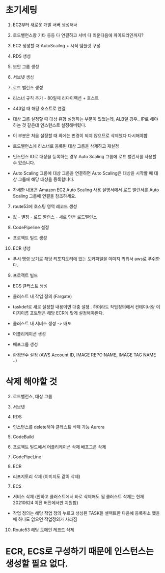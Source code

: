 # 초기세팅

1. EC2부터 새로운 개발 서버 생성해서

2. 로드밸런스랑 기타 등등 다 연결하고 서버 다 띄운다음에 파이프라인까지?

3. EC2 생성할 때 AutoScailng + 시작 템플릿 구성

4. RDS 생성

5. 보안 그룹 생성

7. 서브넷 생성

6. 로드 밸런스 생성

- 리스너 규칙 추가 - 80일때 리다이렉션 + 호스트

- 443일 때 해당 호스트로 연결 

- 대상 그룹 설정할 때 대상 유형 설정하는 부분이 있었는데, ALB일 경우.. IP로 해야하는 것 같은데 인스턴스로 설정해버렸다.

- 이 부분은 처음 설정할 때 외에는 변경이 되지 않으므로 삭제했다 다시해야함

- 로드밸런스에 리스너로 등록된 대상 그룹을 삭제하고 재설정

- 인스턴스 ID로 대상을 등록하는 경우 Auto Scaling 그룹에 로드 밸런서를 사용할 수 있습니다.

- Auto Scaling 그룹에 대상 그룹을 연결하면 Auto Scaling은 대상을 시작할 때 대상 그룹에 해당 대상을 등록합니다.

- 자세한 내용은 Amazon EC2 Auto Scaling 사용 설명서에서 로드 밸런서를 Auto Scaling 그룹에 연결을 참조하세요.

7. route53에 호스팅 영역 레코드 생성
 - 값 - 별칭 - 로드 밸런스 - 새로 만든 로드밸런스

 8. CodePipeline 설정

 - 프로젝트 빌드 생성


 10. ECR 생성

 - 푸시 명령 보기로 해당 리포지토리에 있는 도커파일을 이미지 띄워서 aws로 푸쉬한다.
 

 9. 프로젝트 빌드

 - ECS 클러스트 생성

 - 클러스트 내 작업 정의 (Fargate)

 - taskdef로 새로 설정할 내용이면 대충 설정.. 하더라도 작업정의에서 컨테이너랑 이미지이름 포트명은 해당 ECR에 맞게 설정해야한다.

 - 클러스트 내 서비스 생성 -> 배포

 - 어플리케이션 생성

 - 배포그룹 생성

 - 환경변수 설정 (AWS Account ID, IMAGE REPO NAME, IMAGE TAG NAME ..)



# 삭제 해야할 것

2. 로드밸런스, 대상 그룹

3. 서브넷

4. RDS

- 인스턴스를 delete해야 클러스트 삭제 가능 Aurora

5. CodeBuild

6. 프로젝트 빌드에서 어플리케이션 삭제 배포그룹 삭제

6. CodePipeLine

8. ECR

- 리포지토리 삭제 (이미지도 같이 삭제)

7. ECS

- 서비스 삭제 (안하고 클러스트에서 바로 삭제해도 됨 클러스트 삭제는 현재 20210624 이전 버전에서만 지원함)

- 작업 정의는 해당 작업 정의 누르고 생성된 TASK들 셀렉트한 다음에 등록취소 했을 때 하나도 없으면 작업정의가 사라짐

10. Route53 해당 도메인 레코드 삭제

# ECR, ECS로 구성하기 때문에 인스턴스는 생성할 필요 없다.
